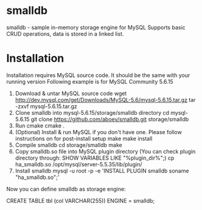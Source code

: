 smalldb
=======

smalldb - sample in-memory storage engine for MySQL
Supports basic CRUD operations, data is stored in a linked list.

Installation
=======
Installation requires MySQL source code. It should be the same with your running version
Following example is for MySQL Community 5.6.15

1. Download & untar MySQL source code
  wget http://dev.mysql.com/get/Downloads/MySQL-5.6/mysql-5.6.15.tar.gz
  tar -zxvf mysql-5.6.15.tar.gz
2. Clone smalldb into mysql-5.6.15/storage/smalldb directory
  cd mysql-5.6.15
  git clone https://github.com/aboev/smalldb.git storage/smalldb
3. Run cmake
  cmake .
4. (Optional) Install & run MySQL if you don't have one. Please follow instructions on <a href="http://dev.mysql.com/doc/refman/5.6/en/installing-source-distribution.html"></a> for post-install setup
  make
  make install
5. Compile smalldb
  cd storage/smalldb
  make
5. Copy smalldb.so file into MySQL plugin directory (You can check plugin directory through: SHOW VARIABLES LIKE "%plugin_dir%";)
  cp ha_smalldb.so /opt/mysql/server-5.5.35/lib/plugin/
6. Install smalldb
  mysql -u root -p -e 'INSTALL PLUGIN smalldb soname "ha_smalldb.so";'

Now you can define smalldb as storage engine:

CREATE TABLE tbl (col VARCHAR(255)) ENGINE = smalldb;
